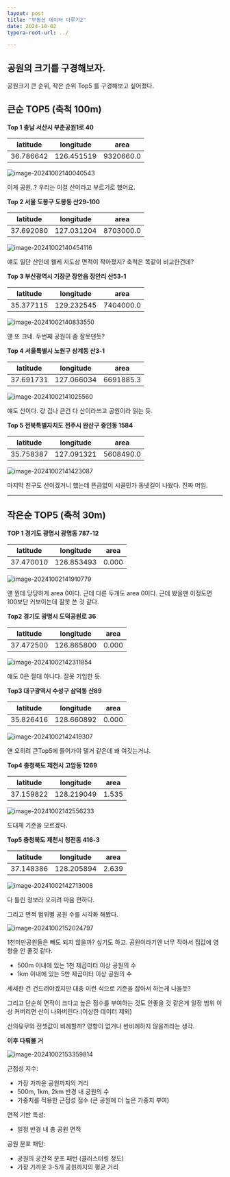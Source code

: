 ```yaml
---
layout: post
title: "부동산 데이터 다루기2"
date: 2024-10-02
typora-root-url: ../

---
```


## 공원의 크기를 구경해보자.

공원크기 큰 순위, 작은 순위 Top5 를 구경해보고 싶어졌다.

## 큰순 TOP5 (축척 100m)

**Top 1 충남 서산시 부춘공원1로 40**

| latitude  | longitude  | area      |
| --------- | ---------- | --------- |
| 36.786642 | 126.451519 | 9320660.0 |

![image-20241002140040543](/../../AppData/Roaming/Typora/typora-user-images/image-20241002140040543.png)

이게 공원..? 우리는 이걸 산이라고 부르기로 했어요.

**Top 2 서울 도봉구 도봉동 산29-100**

| latitude  | longitude  | area      |
| --------- | ---------- | --------- |
| 37.692080 | 127.031204 | 8703000.0 |

![image-20241002140454116](/../../AppData/Roaming/Typora/typora-user-images/image-20241002140454116.png)

얘도 일단 산인데 왤케 지도상 면적이 작아졌지? 축척은 똑같이 비교한건데?

**Top 3 부산광역시 기장군 장안읍 장안리 산53-1**

| latitude  | longitude  | area      |
| --------- | ---------- | --------- |
| 35.377115 | 129.232545 | 7404000.0 |

![image-20241002140833550](/../../AppData/Roaming/Typora/typora-user-images/image-20241002140833550.png)

얜 또 크네. 두번째 공원이 좀 잘못댄듯?

**Top 4 서울특별시 노원구 상계동 산3-1**

| latitude  | longitude  | area      |
| --------- | ---------- | --------- |
| 37.691731 | 127.066034 | 6691885.3 |

![image-20241002141025560](/../../AppData/Roaming/Typora/typora-user-images/image-20241002141025560.png)

얘도 산이다. 걍 겁나 큰건 다 산이라쓰고 공원이라 읽는 듯.



**Top 5 전북특별자치도 전주시 완산구 중인동 1584**

| latitude  | longitude  | area      |
| --------- | ---------- | --------- |
| 35.758387 | 127.091321 | 5608490.0 |

![image-20241002141423087](/../../AppData/Roaming/Typora/typora-user-images/image-20241002141423087.png)

마지막 친구도 산이겠거니 했는데 뜬금없이 시골민가 동넷길이 나왔다. 진짜 머임. 

---



## 작은순 TOP5 (축척 30m)

**TOP 1 경기도 광명시 광명동 787-12**

| latitude  | longitude  | area  |
| --------- | ---------- | ----- |
| 37.470010 | 126.853493 | 0.000 |

![image-20241002141910779](/../../AppData/Roaming/Typora/typora-user-images/image-20241002141910779.png)

얜 뭔데 당당하게 area 0이다. 근데 다른 두개도 area 0이다. 근데 봤을땐 이정도면 100보단 커보이는데 잘못 쓴 것 같다.

**Top2 경기도 광명시 도덕공원로 36**

| latitude  | longitude  | area  |
| --------- | ---------- | ----- |
| 37.472500 | 126.865800 | 0.000 |

![image-20241002142311854](/../../AppData/Roaming/Typora/typora-user-images/image-20241002142311854.png)

얘도 0은 절대 아니다. 잘못 기입한 듯.

**Top3 대구광역시 수성구 삼덕동 산89**

| latitude  | longitude  | area  |
| --------- | ---------- | ----- |
| 35.826416 | 128.660892 | 0.000 |

![image-20241002142419307](/../../AppData/Roaming/Typora/typora-user-images/image-20241002142419307.png)

얜 오히려 큰Top5에 들어가야 댈거 같은데 왜 여깃는거냐.

**Top4 충청북도 제천시 고암동 1269**

| latitude  | longitude  | area  |
| --------- | ---------- | ----- |
| 37.159822 | 128.219049 | 1.535 |

![image-20241002142556233](/../../AppData/Roaming/Typora/typora-user-images/image-20241002142556233.png)

도대체 기준을 모르겠다.  

**Top5 충청북도 제천시 청전동 416-3**

| latitude  | longitude  | area  |
| --------- | ---------- | ----- |
| 37.148386 | 128.205894 | 2.639 |

![image-20241002142713008](/../../AppData/Roaming/Typora/typora-user-images/image-20241002142713008.png)

다 틀린 정보라 오히려 마음 편하다. 

그리고 면적 범위별 공원 수를 시각화 해봤다.

![image-20241002152024797](/../../AppData/Roaming/Typora/typora-user-images/image-20241002152024797.png)

1천미만공원들은 빼도 되지 않을까? 싶기도 하고. 공원이라기엔 너무 작아서 집값에 영향을 안 줄것 같다.

- 500m 이내에 있는 1천 제곱미터 이상 공원의 수 
- 1km 이내에 있는 5만 제곱미터 이상 공원의 수

세세한 건 건드려야겠지만 대충 이런 식으로 기준을 잡아서 하는게 나을듯?

 그리고 단순히 면적이 크다고 높은 점수를 부여하는 것도 안좋을 것 같은게 일정 범위 이상 커버리면 산이 나와버린다.(이상한 데이터 제외)

산의유무와 전셋값이 비례할까? 영향이 없거나 반비례하지 않을까라는 생각.



**이후 다뤄볼 거**

![image-20241002153359814](/../../AppData/Roaming/Typora/typora-user-images/image-20241002153359814.png)

근접성 지수:

- 가장 가까운 공원까지의 거리
- 500m, 1km, 2km 반경 내 공원의 수
- 가중치를 적용한 근접성 점수 (큰 공원에 더 높은 가중치 부여)

면적 기반 특성:

- 일정 반경 내 총 공원 면적

공원 분포 패턴:

- 공원의 공간적 분포 패턴 (클러스터링 정도)
- 가장 가까운 3-5개 공원까지의 평균 거리



